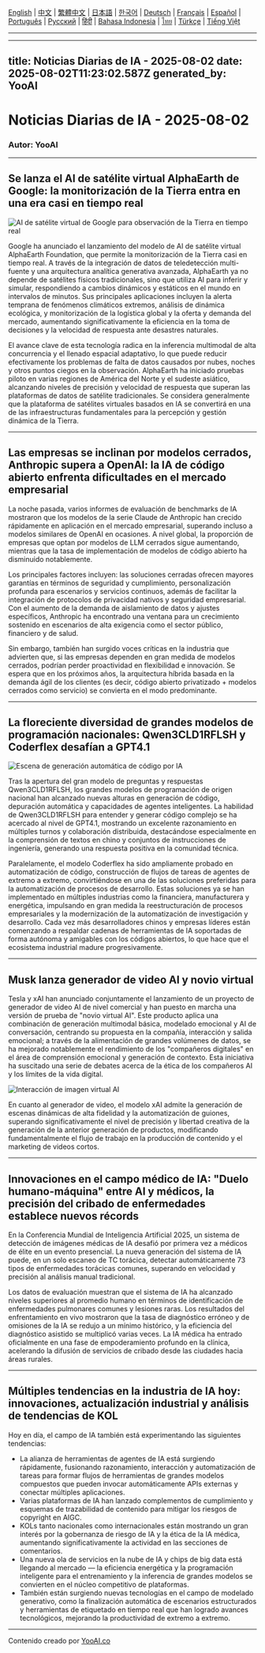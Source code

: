 [English](./en.md) | [中文](./zh.md) | [繁體中文](./zh-TW.md) | [日本語](./ja.md) | [한국어](./ko.md) | [Deutsch](./de.md) | [Français](./fr.md) | [Español](./es.md) | [Português](./pt.md) | [Русский](./ru.md) | [हिंदी](./hi.md) | [Bahasa Indonesia](./id.md) | [ไทย](./th.md) | [Türkçe](./tr.md) | [Tiếng Việt](./vi.md)

---

---
title: Noticias Diarias de IA - 2025-08-02
date: 2025-08-02T11:23:02.587Z
generated_by: YooAI
---

# Noticias Diarias de IA - 2025-08-02

### Autor: YooAI

---

## Se lanza el AI de satélite virtual AlphaEarth de Google: la monitorización de la Tierra entra en una era casi en tiempo real

![AI de satélite virtual de Google para observación de la Tierra en tiempo real](https://images.unsplash.com/photo-1464983953574-0892a716854b?auto=format&fit=crop&w=800&q=80)

Google ha anunciado el lanzamiento del modelo de AI de satélite virtual AlphaEarth Foundation, que permite la monitorización de la Tierra casi en tiempo real. A través de la integración de datos de teledetección multi-fuente y una arquitectura analítica generativa avanzada, AlphaEarth ya no depende de satélites físicos tradicionales, sino que utiliza AI para inferir y simular, respondiendo a cambios dinámicos y estáticos en el mundo en intervalos de minutos. Sus principales aplicaciones incluyen la alerta temprana de fenómenos climáticos extremos, análisis de dinámica ecológica, y monitorización de la logística global y la oferta y demanda del mercado, aumentando significativamente la eficiencia en la toma de decisiones y la velocidad de respuesta ante desastres naturales.

El avance clave de esta tecnología radica en la inferencia multimodal de alta concurrencia y el llenado espacial adaptativo, lo que puede reducir efectivamente los problemas de falta de datos causados por nubes, noches y otros puntos ciegos en la observación. AlphaEarth ha iniciado pruebas piloto en varias regiones de América del Norte y el sudeste asiático, alcanzando niveles de precisión y velocidad de respuesta que superan las plataformas de datos de satélite tradicionales. Se considera generalmente que la plataforma de satélites virtuales basados en IA se convertirá en una de las infraestructuras fundamentales para la percepción y gestión dinámica de la Tierra.

---

## Las empresas se inclinan por modelos cerrados, Anthropic supera a OpenAI: la IA de código abierto enfrenta dificultades en el mercado empresarial

La noche pasada, varios informes de evaluación de benchmarks de IA mostraron que los modelos de la serie Claude de Anthropic han crecido rápidamente en aplicación en el mercado empresarial, superando incluso a modelos similares de OpenAI en ocasiones. A nivel global, la proporción de empresas que optan por modelos de LLM cerrados sigue aumentando, mientras que la tasa de implementación de modelos de código abierto ha disminuido notablemente.

Los principales factores incluyen: las soluciones cerradas ofrecen mayores garantías en términos de seguridad y cumplimiento, personalización profunda para escenarios y servicios continuos, además de facilitar la integración de protocolos de privacidad nativos y seguridad empresarial. Con el aumento de la demanda de aislamiento de datos y ajustes específicos, Anthropic ha encontrado una ventana para un crecimiento sostenido en escenarios de alta exigencia como el sector público, financiero y de salud.

Sin embargo, también han surgido voces críticas en la industria que advierten que, si las empresas dependen en gran medida de modelos cerrados, podrían perder proactividad en flexibilidad e innovación. Se espera que en los próximos años, la arquitectura híbrida basada en la demanda ágil de los clientes (es decir, código abierto privatizado + modelos cerrados como servicio) se convierta en el modo predominante.

---

## La floreciente diversidad de grandes modelos de programación nacionales: Qwen3CLD1RFLSH y Coderflex desafían a GPT4.1

![Escena de generación automática de código por IA](https://images.unsplash.com/photo-1519389950473-47ba0277781c?auto=format&fit=crop&w=800&q=80)

Tras la apertura del gran modelo de preguntas y respuestas Qwen3CLD1RFLSH, los grandes modelos de programación de origen nacional han alcanzado nuevas alturas en generación de código, depuración automática y capacidades de agentes inteligentes. La habilidad de Qwen3CLD1RFLSH para entender y generar código complejo se ha acercado al nivel de GPT4.1, mostrando un excelente razonamiento en múltiples turnos y colaboración distribuida, destacándose especialmente en la comprensión de textos en chino y conjuntos de instrucciones de ingeniería, generando una respuesta positiva en la comunidad técnica.

Paralelamente, el modelo Coderflex ha sido ampliamente probado en automatización de código, construcción de flujos de tareas de agentes de extremo a extremo, convirtiéndose en una de las soluciones preferidas para la automatización de procesos de desarrollo. Estas soluciones ya se han implementado en múltiples industrias como la financiera, manufacturera y energética, impulsando en gran medida la reestructuración de procesos empresariales y la modernización de la automatización de investigación y desarrollo. Cada vez más desarrolladores chinos y empresas líderes están comenzando a respaldar cadenas de herramientas de IA soportadas de forma autónoma y amigables con los códigos abiertos, lo que hace que el ecosistema industrial madure progresivamente.

---

## Musk lanza generador de video AI y novio virtual

Tesla y xAI han anunciado conjuntamente el lanzamiento de un proyecto de generador de video AI de nivel comercial y han puesto en marcha una versión de prueba de "novio virtual AI". Este producto aplica una combinación de generación multimodal básica, modelado emocional y AI de conversación, centrando su propuesta en la compañía, interacción y salida emocional; a través de la alimentación de grandes volúmenes de datos, se ha mejorado notablemente el rendimiento de los "compañeros digitales" en el área de comprensión emocional y generación de contexto. Esta iniciativa ha suscitado una serie de debates acerca de la ética de los compañeros AI y los límites de la vida digital.

![Interacción de imagen virtual AI](https://images.unsplash.com/photo-1506744038136-46273834b3fb?auto=format&fit=crop&w=800&q=80)

En cuanto al generador de video, el modelo xAI admite la generación de escenas dinámicas de alta fidelidad y la automatización de guiones, superando significativamente el nivel de precisión y libertad creativa de la generación de la anterior generación de productos, modificando fundamentalmente el flujo de trabajo en la producción de contenido y el marketing de videos cortos.

---

## Innovaciones en el campo médico de IA: "Duelo humano-máquina" entre AI y médicos, la precisión del cribado de enfermedades establece nuevos récords

En la Conferencia Mundial de Inteligencia Artificial 2025, un sistema de detección de imágenes médicas de IA desafió por primera vez a médicos de élite en un evento presencial. La nueva generación del sistema de IA puede, en un solo escaneo de TC torácica, detectar automáticamente 73 tipos de enfermedades torácicas comunes, superando en velocidad y precisión al análisis manual tradicional.

Los datos de evaluación muestran que el sistema de IA ha alcanzado niveles superiores al promedio humano en términos de identificación de enfermedades pulmonares comunes y lesiones raras. Los resultados del enfrentamiento en vivo mostraron que la tasa de diagnóstico erróneo y de omisiones de la IA se redujo a un mínimo histórico, y la eficiencia del diagnóstico asistido se multiplicó varias veces. La IA médica ha entrado oficialmente en una fase de empoderamiento profundo en la clínica, acelerando la difusión de servicios de cribado desde las ciudades hacia áreas rurales.

---

## Múltiples tendencias en la industria de IA hoy: innovaciones, actualización industrial y análisis de tendencias de KOL

Hoy en día, el campo de IA también está experimentando las siguientes tendencias:

- La alianza de herramientas de agentes de IA está surgiendo rápidamente, fusionando razonamiento, interacción y automatización de tareas para formar flujos de herramientas de grandes modelos compuestos que pueden invocar automáticamente APIs externas y conectar múltiples aplicaciones.
- Varias plataformas de IA han lanzado complementos de cumplimiento y esquemas de trazabilidad de contenido para mitigar los riesgos de copyright en AIGC.
- KOLs tanto nacionales como internacionales están mostrando un gran interés por la gobernanza de riesgo de IA y la ética de la IA médica, aumentando significativamente la actividad en las secciones de comentarios.
- Una nueva ola de servicios en la nube de IA y chips de big data está llegando al mercado — la eficiencia energética y la programación inteligente para el entrenamiento y la inferencia de grandes modelos se convierten en el núcleo competitivo de plataformas.
- También están surgiendo nuevas tecnologías en el campo de modelado generativo, como la finalización automática de escenarios estructurados y herramientas de etiquetado en tiempo real que han logrado avances tecnológicos, mejorando la productividad de extremo a extremo.

---

Contenido creado por [YooAI.co](https://yooai.co/)